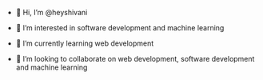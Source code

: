 - 👋 Hi, I’m @heyshivani
- 👀 I’m interested in software development and machine learning
- 🌱 I’m currently learning web development

- 💞️ I’m looking to collaborate on web development, software development and machine learning


<!---
heyshivani/heyshivani is a ✨ special ✨ repository because its `README.md` (this file) appears on your GitHub profile.
You can click the Preview link to take a look at your changes.
--->
